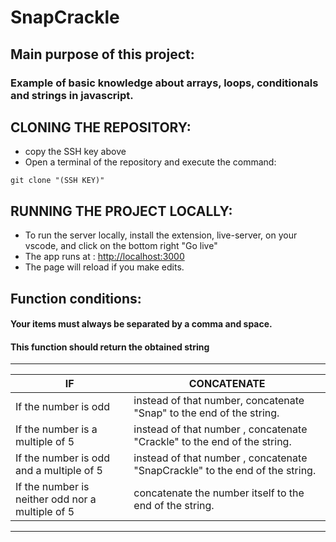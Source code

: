 # SnapCrackle

## Main purpose of this project:
### Example of basic knowledge about arrays, loops, conditionals and strings in javascript.

## CLONING THE REPOSITORY:
- copy the SSH key above
- Open a terminal of the repository and execute the command: 

```
git clone "(SSH KEY)"
```

## RUNNING THE PROJECT LOCALLY:
- To run the server locally, install the extension, live-server, on your vscode, and click on the bottom right "Go live"
- The app runs at :
 [http://localhost:3000](http://localhost:3000)
- The page will reload if you make edits.

## Function conditions:
#### Your items must always be separated by a comma and space.
#### This function should return the obtained string

---
|IF                           |   CONCATENATE
|--------------------------|---------------------------------------------------------------|
| If the number is odd     | instead of that number, concatenate "Snap" to the end of the string. |    
| If the number is a multiple of 5     | instead of that number , concatenate "Crackle" to the end of the string. |               
| If the number is odd and a multiple of 5   | instead of that number , concatenate "SnapCrackle" to the end of the string.                    |
|If the number is neither odd nor a multiple of 5  | concatenate the number itself to the end of the string. | 

 ---



